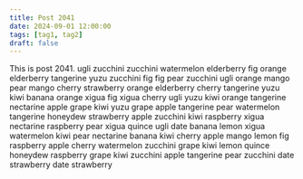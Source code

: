 ```yaml
---
title: Post 2041
date: 2024-09-01 12:00:00
tags: [tag1, tag2]
draft: false
---
```

This is post 2041.
ugli
zucchini
zucchini
watermelon
elderberry
fig
orange
elderberry
tangerine
yuzu
zucchini
fig
fig
pear
zucchini
ugli
orange
mango
pear
mango
cherry
strawberry
orange
elderberry
cherry
tangerine
yuzu
kiwi
banana
orange
xigua
fig
xigua
cherry
ugli
yuzu
kiwi
orange
tangerine
nectarine
apple
grape
kiwi
yuzu
grape
apple
tangerine
pear
watermelon
tangerine
honeydew
strawberry
apple
zucchini
kiwi
raspberry
xigua
nectarine
raspberry
pear
xigua
quince
ugli
date
banana
lemon
xigua
watermelon
kiwi
pear
nectarine
banana
kiwi
cherry
apple
mango
lemon
fig
raspberry
apple
cherry
watermelon
zucchini
grape
kiwi
lemon
quince
honeydew
raspberry
grape
kiwi
zucchini
apple
tangerine
pear
zucchini
date
strawberry
date
strawberry
